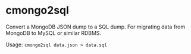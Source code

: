 # cmongo2sql

Convert a MongoDB JSON dump to a SQL dump.
For migrating data from MongoDB to MySQL or similar RDBMS.

Usage: `cmongo2sql data.json > data.sql`
